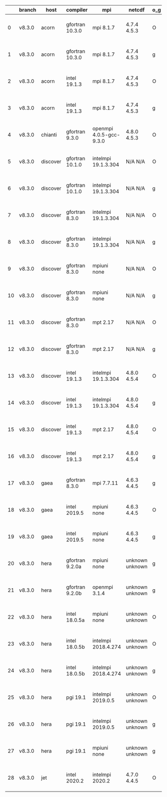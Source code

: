 |    | branch   | host     | compiler        | mpi                     | netcdf          | o_g   | os     | build   | u_pass   | u_fail   | s_pass   | s_fail   | e_pass   | e_fail   | nuopc_pass   | nuopc_fail   | artifacts_hash                                                                                                                                                     | modified                  |
|----|----------|----------|-----------------|-------------------------|-----------------|-------|--------|---------|----------|----------|----------|----------|----------|----------|--------------|--------------|--------------------------------------------------------------------------------------------------------------------------------------------------------------------|---------------------------|
|  0 | v8.3.0   | acorn    | gfortran 10.3.0 | mpi 8.1.7               | 4.7.4 4.5.3     | O     | Unicos | fail    | fail     | fail     | fail     | fail     | fail     | fail     | 0            | 50           | [artifacts](https://github.com/esmf-org/esmf-test-artifacts/tree/6b01062dbfe158ae8b5a651668c9b7c3aeab9611/v8.3.0/acorn/gfortran/10.3.0/O/mpi/8.1.7)                | 2022-06-07 01:22:39 +0000 |
|  1 | v8.3.0   | acorn    | gfortran 10.3.0 | mpi 8.1.7               | 4.7.4 4.5.3     | g     | Unicos | fail    | fail     | fail     | fail     | fail     | fail     | fail     | 0            | 50           | [artifacts](https://github.com/esmf-org/esmf-test-artifacts/tree/c83bd45180a8dd45cf5f77c7476f929391acc0fd/v8.3.0/acorn/gfortran/10.3.0/g/mpi/8.1.7)                | 2022-06-07 01:24:34 +0000 |
|  2 | v8.3.0   | acorn    | intel 19.1.3    | mpi 8.1.7               | 4.7.4 4.5.3     | O     | Unicos | pass    | 13665    | 0        | 49       | 0        | 80       | 0        | 50           | 0            | [artifacts](https://github.com/esmf-org/esmf-test-artifacts/tree/9eb7eb71158683d74c158ec10469eae63d87c64a/v8.3.0/acorn/intel/19.1.3/O/mpi/8.1.7)                   | 2022-06-07 01:50:20 +0000 |
|  3 | v8.3.0   | acorn    | intel 19.1.3    | mpi 8.1.7               | 4.7.4 4.5.3     | g     | Unicos | pass    | 13665    | 0        | 49       | 0        | 80       | 0        | 50           | 0            | [artifacts](https://github.com/esmf-org/esmf-test-artifacts/tree/4cf515cfad8286f267f01419ab637d25d2764777/v8.3.0/acorn/intel/19.1.3/g/mpi/8.1.7)                   | 2022-06-07 01:50:45 +0000 |
|  4 | v8.3.0   | chianti  | gfortran 9.3.0  | openmpi 4.0.5-gcc-9.3.0 | 4.8.0 4.5.3     | O     | Linux  | pass    | 13665    | 0        | 49       | 0        | 80       | 0        | 50           | 0            | [artifacts](https://github.com/esmf-org/esmf-test-artifacts/tree/39a53255517a3e381d73cf2464e61113694d4532/v8.3.0/chianti/gfortran/9.3.0/O/openmpi/4.0.5-gcc-9.3.0) | 2022-06-07 02:16:30 -0400 |
|  5 | v8.3.0   | discover | gfortran 10.1.0 | intelmpi 19.1.3.304     | N/A N/A         | O     | Linux  | pass    | 13650    | 15       | 49       | 0        | 80       | 0        | 50           | 0            | [artifacts](https://github.com/esmf-org/esmf-test-artifacts/tree/15ad22eee799dd4f6d7da6a42d3ebf054b606033/v8.3.0/discover/gfortran/10.1.0/O/intelmpi/19.1.3.304)   | 2022-06-07 01:48:02 -0400 |
|  6 | v8.3.0   | discover | gfortran 10.1.0 | intelmpi 19.1.3.304     | N/A N/A         | g     | Linux  | pass    | 13650    | 15       | 49       | 0        | 80       | 0        | 50           | 0            | [artifacts](https://github.com/esmf-org/esmf-test-artifacts/tree/a79c5b1174470785966b3bd829272dd164ab0ea7/v8.3.0/discover/gfortran/10.1.0/g/intelmpi/19.1.3.304)   | 2022-06-07 02:15:43 -0400 |
|  7 | v8.3.0   | discover | gfortran 8.3.0  | intelmpi 19.1.3.304     | N/A N/A         | O     | Linux  | pass    | 13650    | 15       | 49       | 0        | 80       | 0        | 50           | 0            | [artifacts](https://github.com/esmf-org/esmf-test-artifacts/tree/2b79cf5081998229723ca654b56b4820fa63b08c/v8.3.0/discover/gfortran/8.3.0/O/intelmpi/19.1.3.304)    | 2022-06-07 01:40:07 -0400 |
|  8 | v8.3.0   | discover | gfortran 8.3.0  | intelmpi 19.1.3.304     | N/A N/A         | g     | Linux  | pass    | 13650    | 15       | 49       | 0        | 80       | 0        | 50           | 0            | [artifacts](https://github.com/esmf-org/esmf-test-artifacts/tree/7d73916b289eacbadd31affc1dc96bcd0613ed0e/v8.3.0/discover/gfortran/8.3.0/g/intelmpi/19.1.3.304)    | 2022-06-07 01:56:10 -0400 |
|  9 | v8.3.0   | discover | gfortran 8.3.0  | mpiuni none             | N/A N/A         | O     | Linux  | pass    | 12142    | 0        | 8        | 0        | 43       | 0        | 0            | 50           | [artifacts](https://github.com/esmf-org/esmf-test-artifacts/tree/6bbf90cdaaf75ec0abe2fa3a92b3f915fcf21a63/v8.3.0/discover/gfortran/8.3.0/O/mpiuni/none)            | 2022-06-07 01:32:29 -0400 |
| 10 | v8.3.0   | discover | gfortran 8.3.0  | mpiuni none             | N/A N/A         | g     | Linux  | pass    | 12142    | 0        | 8        | 0        | 43       | 0        | 0            | 50           | [artifacts](https://github.com/esmf-org/esmf-test-artifacts/tree/7d73916b289eacbadd31affc1dc96bcd0613ed0e/v8.3.0/discover/gfortran/8.3.0/g/mpiuni/none)            | 2022-06-07 01:56:10 -0400 |
| 11 | v8.3.0   | discover | gfortran 8.3.0  | mpt 2.17                | N/A N/A         | O     | Linux  | pass    | 13665    | 0        | 49       | 0        | 80       | 0        | 46           | 4            | [artifacts](https://github.com/esmf-org/esmf-test-artifacts/tree/e35c427b901fe3bbddccbcbcdbb1592d52fc73fe/v8.3.0/discover/gfortran/8.3.0/O/mpt/2.17)               | 2022-06-07 01:41:38 -0400 |
| 12 | v8.3.0   | discover | gfortran 8.3.0  | mpt 2.17                | N/A N/A         | g     | Linux  | pass    | 13665    | 0        | 49       | 0        | 80       | 0        | 46           | 4            | [artifacts](https://github.com/esmf-org/esmf-test-artifacts/tree/7d73916b289eacbadd31affc1dc96bcd0613ed0e/v8.3.0/discover/gfortran/8.3.0/g/mpt/2.17)               | 2022-06-07 01:56:10 -0400 |
| 13 | v8.3.0   | discover | intel 19.1.3    | intelmpi 19.1.3.304     | 4.8.0 4.5.4     | O     | Linux  | pass    | 13665    | 0        | 49       | 0        | 80       | 0        | 50           | 0            | [artifacts](https://github.com/esmf-org/esmf-test-artifacts/tree/5141bb4d84baaa88c5f2632bae70675843d9925b/v8.3.0/discover/intel/19.1.3/O/intelmpi/19.1.3.304)      | 2022-06-07 01:58:46 -0400 |
| 14 | v8.3.0   | discover | intel 19.1.3    | intelmpi 19.1.3.304     | 4.8.0 4.5.4     | g     | Linux  | pass    | 13665    | 0        | 49       | 0        | 80       | 0        | 50           | 0            | [artifacts](https://github.com/esmf-org/esmf-test-artifacts/tree/4aa64c2dd7a01b71a24a5e227d466b44bf4a93da/v8.3.0/discover/intel/19.1.3/g/intelmpi/19.1.3.304)      | 2022-06-07 02:05:30 -0400 |
| 15 | v8.3.0   | discover | intel 19.1.3    | mpt 2.17                | 4.8.0 4.5.4     | O     | Linux  | pass    | 13665    | 0        | 49       | 0        | 80       | 0        | 50           | 0            | [artifacts](https://github.com/esmf-org/esmf-test-artifacts/tree/8329b1a7f20dcbe96acb01dacc41b0521b641ad2/v8.3.0/discover/intel/19.1.3/O/mpt/2.17)                 | 2022-06-07 01:49:59 -0400 |
| 16 | v8.3.0   | discover | intel 19.1.3    | mpt 2.17                | 4.8.0 4.5.4     | g     | Linux  | pass    | 13665    | 0        | 49       | 0        | 80       | 0        | 50           | 0            | [artifacts](https://github.com/esmf-org/esmf-test-artifacts/tree/cee94041135780ed0d09173d966cb4d9774778bb/v8.3.0/discover/intel/19.1.3/g/mpt/2.17)                 | 2022-06-07 01:59:49 -0400 |
| 17 | v8.3.0   | gaea     | gfortran 8.3.0  | mpi 7.7.11              | 4.6.3 4.4.5     | g     | Unicos | pass    | pending  | pending  | pending  | pending  | pending  | pending  | pending      | pending      | [artifacts](https://github.com/esmf-org/esmf-test-artifacts/tree/a6d653acdf6c9252bc9b0ec3e79b3b33ccb755e0/v8.3.0/gaea/gfortran/8.3.0/g/mpi/7.7.11)                 | 2022-06-07 00:44:06 -0400 |
| 18 | v8.3.0   | gaea     | intel 2019.5    | mpiuni none             | 4.6.3 4.4.5     | O     | Unicos | pass    | 12127    | 15       | 8        | 0        | 43       | 0        | 0            | 50           | [artifacts](https://github.com/esmf-org/esmf-test-artifacts/tree/f2f7a9a2ba79b4f367350e67cf1834bd04a16a53/v8.3.0/gaea/intel/2019.5/O/mpiuni/none)                  | 2022-06-07 01:20:46 -0400 |
| 19 | v8.3.0   | gaea     | intel 2019.5    | mpiuni none             | 4.6.3 4.4.5     | g     | Unicos | pass    | pending  | pending  | pending  | pending  | pending  | pending  | pending      | pending      | [artifacts](https://github.com/esmf-org/esmf-test-artifacts/tree/b2b0f549b3c253d60f42a5ad8015fbe6b3072f9c/v8.3.0/gaea/intel/2019.5/g/mpiuni/none)                  | 2022-06-07 00:50:45 -0400 |
| 20 | v8.3.0   | hera     | gfortran 9.2.0a | mpiuni none             | unknown unknown | g     | Linux  | fail    | 12142    | 0        | 8        | 0        | 43       | 0        | 0            | 50           | [artifacts](https://github.com/esmf-org/esmf-test-artifacts/tree/1b1283a986a3dc9a339aee93ac49a49d73df4496/v8.3.0/hera/gfortran/9.2.0a/g/mpiuni/none)               | 2022-06-06 18:48:40 +0000 |
| 21 | v8.3.0   | hera     | gfortran 9.2.0b | openmpi 3.1.4           | unknown unknown | g     | Linux  | fail    | 13665    | 0        | 49       | 0        | 80       | 0        | 50           | 0            | [artifacts](https://github.com/esmf-org/esmf-test-artifacts/tree/fde3f4fd4daec13cf5205829c9184679d3d0938a/v8.3.0/hera/gfortran/9.2.0b/g/openmpi/3.1.4)             | 2022-06-06 18:59:33 +0000 |
| 22 | v8.3.0   | hera     | intel 18.0.5a   | mpiuni none             | unknown unknown | O     | Linux  | fail    | 12142    | 0        | 8        | 0        | 43       | 0        | 0            | 50           | [artifacts](https://github.com/esmf-org/esmf-test-artifacts/tree/c8b8dcd5850ad275c8a77bc7b659836f98f18d14/v8.3.0/hera/intel/18.0.5a/O/mpiuni/none)                 | 2022-06-06 19:02:19 +0000 |
| 23 | v8.3.0   | hera     | intel 18.0.5b   | intelmpi 2018.4.274     | unknown unknown | O     | Linux  | fail    | 13665    | 0        | 49       | 0        | 80       | 0        | 50           | 0            | [artifacts](https://github.com/esmf-org/esmf-test-artifacts/tree/b9b2dfc61815a4a9c25821a93bd57c6b8e997af8/v8.3.0/hera/intel/18.0.5b/O/intelmpi/2018.4.274)         | 2022-06-06 19:38:45 +0000 |
| 24 | v8.3.0   | hera     | intel 18.0.5b   | intelmpi 2018.4.274     | unknown unknown | g     | Linux  | fail    | 13665    | 0        | 49       | 0        | 80       | 0        | 50           | 0            | [artifacts](https://github.com/esmf-org/esmf-test-artifacts/tree/f19a58022a7119a3e174a3b23965dfd583cef4f2/v8.3.0/hera/intel/18.0.5b/g/intelmpi/2018.4.274)         | 2022-06-06 19:36:30 +0000 |
| 25 | v8.3.0   | hera     | pgi 19.1        | intelmpi 2019.0.5       | unknown unknown | O     | Linux  | fail    | fail     | fail     | fail     | fail     | fail     | fail     | 0            | 0            | [artifacts](https://github.com/esmf-org/esmf-test-artifacts/tree/bee460e6a0d5dc789562581ebdb810ca5f03314c/v8.3.0/hera/pgi/19.1/O/intelmpi/2019.0.5)                | 2022-06-06 23:00:11 +0000 |
| 26 | v8.3.0   | hera     | pgi 19.1        | intelmpi 2019.0.5       | unknown unknown | g     | Linux  | fail    | fail     | fail     | fail     | fail     | fail     | fail     | 0            | 0            | [artifacts](https://github.com/esmf-org/esmf-test-artifacts/tree/2fb6c9d5d22ce6d7b7da29bbb8d86937f02b16ce/v8.3.0/hera/pgi/19.1/g/intelmpi/2019.0.5)                | 2022-06-06 23:12:10 +0000 |
| 27 | v8.3.0   | hera     | pgi 19.1        | mpiuni none             | unknown unknown | g     | Linux  | fail    | 11516    | 626      | 4        | 4        | 40       | 3        | 0            | 50           | [artifacts](https://github.com/esmf-org/esmf-test-artifacts/tree/0d553190d0282fa22b2e8987e4549e95f2e92082/v8.3.0/hera/pgi/19.1/g/mpiuni/none)                      | 2022-06-06 20:05:42 +0000 |
| 28 | v8.3.0   | jet      | intel 2020.2    | intelmpi 2020.2         | 4.7.0 4.4.5     | O     | Linux  | pass    | 13665    | 0        | 49       | 0        | 80       | 0        | 50           | 0            | [artifacts](https://github.com/esmf-org/esmf-test-artifacts/tree/fb2b759ed11400e3a82dbee77dd06d965f5fca4c/v8.3.0/jet/intel/2020.2/O/intelmpi/2020.2)               | 2022-06-07 04:58:02 +0000 |